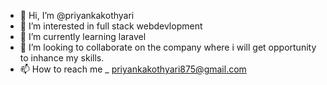 - 👋 Hi, I’m @priyankakothyari
- 👀 I’m interested in full stack webdevlopment
- 🌱 I’m currently learning laravel
- 💞️ I’m looking to collaborate on  the company where i will get opportunity to inhance my skills.
- 📫 How to reach me _ priyankakothyari875@gmail.com


